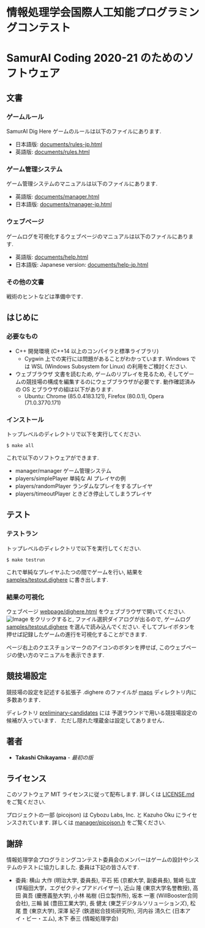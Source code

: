 # 情報処理学会国際人工知能プログラミングコンテスト
# SamurAI Coding 2020-21 のためのソフトウェア

## 文書
### ゲームルール
SamurAI Dig Here ゲームのルールは以下のファイルにあります.

* 日本語版: [documents/rules-jp.html](documents/rules-jp.html)
* 英語版: [documents/rules.html](documents/rules.html)
### ゲーム管理システム
ゲーム管理システムのマニュアルは以下のファイルにあります.

* 英語版: [documents/manager.html](documents/manager.html)
* 日本語版: [documents/manager-jp.html](documents/manager-jp.html)
### ウェブページ
ゲームログを可視化するウェブページのマニュアルは以下のファイルにあります.

* 英語版: [documents/help.html](documents/help.html)
* 日本語版: Japanese version: [documents/help-jp.html](documents/help-jp.html)
### その他の文書
戦術のヒントなどは準備中です.

## はじめに
### 必要なもの

* C++ 開発環境 (C++14 以上のコンパイラと標準ライブラリ)
	* Cygwin 上での実行には問題があることがわかっています.
Windows では WSL (Windows Subsystem for Linux) の利用をご検討ください.
* ウェブブラウザ
    文書を読むため, ゲームのリプレイを見るため,
    そしてゲームの競技場の構成を編集するのにウェブブラウザが必要です.
    動作確認済みの OS とブラウザの組は以下があります.
	* Ubuntu: Chrome (85.0.4183.121), Firefox (80.0.1), Opera (71.0.3770.171)

### インストール

トップレベルのディレクトリで以下を実行してください.

```
$ make all
```

これで以下のソフトウェアができます.

* manager/manager
   ゲーム管理システム
* players/simplePlayer
   単純な AI プレイヤの例
* players/randomPlayer
   ランダムなプレイをするプレイヤ
* players/timeoutPlayer
   ときどき停止してしまうプレイヤ

## テスト

### テストラン
トップレベルのディレクトリで以下を実行してください.

```
$ make testrun
```

これで単純なプレイヤふたつの間でゲームを行い, 結果を [samples/testout.dighere](samples/testout.dighere) に書き出します.

### 結果の可視化

ウェブページ [webpage/dighere.html](webpage/dighere.html)
をウェブブラウザで開いてください.
![Image](icons/import.png "import button") をクリックすると,
ファイル選択ダイアログが出るので,
ゲームログ [samples/testout.dighere](samples/testout.dighere)
を選んで読み込んでください.
そしてプレイボタンを押せば記録したゲームの進行を可視化することができます.

ページ右上のクエスチョンマークのアイコンのボタンを押せば, このウェブページの使い方のマニュアルを表示できます.

## 競技場設定

競技場の設定を記述する拡張子 .dighere のファイルが
[maps](maps) ディレクトリ内に多数あります．

ディレクトリ [preliminary-candidates](maps/preliminary-candidates) には
予選ラウンドで用いる競技場設定の候補が入っています．
ただし隠れた埋蔵金は設定してありません．

## 著者

* **Takashi Chikayama** - *最初の版*

## ライセンス

このソフトウェア MIT ライセンスに従って配布します.  詳しくは [LICENSE.md](LICENSE.md) をご覧ください.

プロジェクトの一部 (picojson) は Cybozu Labs, Inc. と Kazuho Oku にライセンスされています.  詳しくは [manager/picojson.h](manager/picojson.h) をご覧ください.

## 謝辞

情報処理学会プログラミングコンテスト委員会のメンバーはゲームの設計やシステムのテストに協力しました.  委員は下記の皆さんです.

* 委員:
横山 大作 (明治大学, 委員長),
平石 拓 (京都大学, 副委員長),
鷲崎 弘宜 (早稲田大学，エグゼクティブアドバイザー),
近山 隆 (東京大学名誉教授),
高田 眞吾 (慶應義塾大学),
小林 祐樹 (日立製作所),
坂本 一憲 (WillBooster合同会社),
三輪 誠 (豊田工業大学),
長 健太 (東芝デジタルソリューションズ),
松尾 豊 (東京大学),
深澤 紀子 (鉄道総合技術研究所),
河内谷 清久仁 (日本アイ・ビー・エム),
木下 泰三 (情報処理学会)
